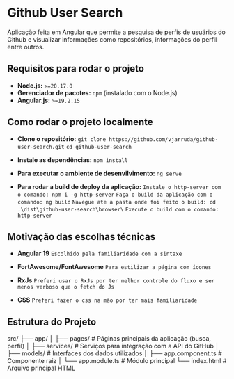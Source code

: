 # Github User Search 

Aplicação feita em Angular que permite a pesquisa de perfis de usuários do Github e visualizar informações como repositórios, informações do perfil entre outros.

## Requisitos para rodar o projeto

- **Node.js:** `>=20.17.0`
- **Gerenciador de pacotes:** `npm` (instalado com o Node.js)
- **Angular.js:** `>=19.2.15`

## Como rodar o projeto localmente

- **Clone o repositório:** 
`git clone https://github.com/vjarruda/github-user-search.git`
`cd github-user-search`

- **Instale as dependências:**
`npm install`

- **Para executar o ambiente de desenvilvimento:**
`ng serve`

- **Para rodar a build de deploy da aplicação:**
 `Instale o http-server com o comando: npm i -g http-server`
 `Faça o build da aplicação com o comando: ng build`
 `Navegue ate a pasta onde foi feito o build: cd .\dist\github-user-search\browser\`
 `Execute o build com o comando: http-server`

 ## Motivação das escolhas técnicas

 - **Angular 19**
 `Escolhido pela familiaridade com a sintaxe`

 - **FortAwesome/FontAwesome**
 `Para estilizar a página com ícones`

 - **RxJs**
`Preferi usar o RxJs por ter melhor controle do fluxo e ser menos verboso que o fetch do Js`

- **CSS**
`Preferi fazer o css na mão por ter mais familiaridade`

## Estrutura do Projeto 
src/
├── app/
│   ├── pages/             # Páginas principais da aplicação (busca, perfil)
│   ├── services/          # Serviços para integração com a API do GitHub
│   ├── models/            # Interfaces dos dados utilizados
│   ├── app.component.ts   # Componente raiz
│   └── app.module.ts      # Módulo principal
└── index.html             # Arquivo principal HTML